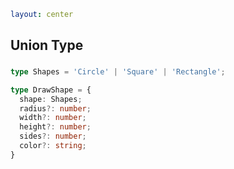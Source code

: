 ```yaml
layout: center
```

<style>
  h2 {
    padding-bottom: 0.25em;
  }
</style>

## Union Type

```ts {1|4|5-9}
type Shapes = 'Circle' | 'Square' | 'Rectangle';

type DrawShape = {
  shape: Shapes;
  radius?: number;
  width?: number;
  height?: number;
  sides?: number;
  color?: string;
}
```